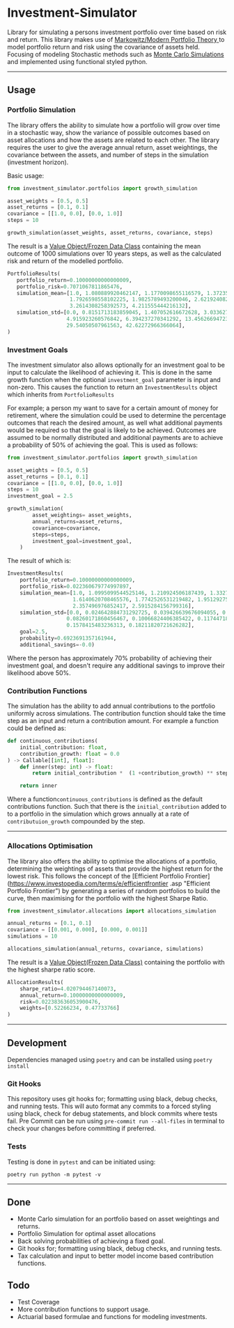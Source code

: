 # Investment-Simulator

Library for simulating a persons investment portfolio over time based on risk and return. This library makes use of [Markowitz/Modern Portfolio Theory
](https://www.investopedia.com/terms/m/modernportfoliotheory.asp "Modern Portfolio Theory") to model portfolio return and risk using the covariance
 of assets held. Focusing of modeling Stochastic methods such as [Monte Carlo Simulations](https://corporatefinanceinstitute.com/resources/knowledge/modeling/monte-carlo-simulation/
 "Monte Carlo For Finance") and implemented using functional styled python.

---

## Usage
### Portfolio Simulation

The library offers the ability to simulate how a portfolio will grow over time in a stochastic way, show the variance of possible outcomes based on
 asset allocations and how the assets are related to each other. The library requires the user to give the average annual return, asset weightings,
  the covariance between the assets, and number of steps in the simulation (investment horizon).

Basic usage:
```python
from investment_simulator.portfolios import growth_simulation

asset_weights = [0.5, 0.5]
asset_returns = [0.1, 0.1]
covariance = [[1.0, 0.0], [0.0, 1.0]]
steps = 10

growth_simulation(asset_weights, asset_returns, covariance, steps)
```

The result is a [Value Object/Frozen Data Class](https://docs.python.org/3/library/dataclasses.html "Data Classes") containing the mean outcome of
 1000 simulations over 10 years steps, as well as the calculated risk and return of the modelled portfolio.
 ```python
PortfolioResults(
    portfolio_return=0.10000000000000009,
    portfolio_risk=0.7071067811865476,
    simulation_mean=[1.0, 1.080889920462147, 1.1770098655116579, 1.372350014835664, 1.7036261053980901,
                     1.7926598558102225, 1.9825789493200046, 2.621924082582044, 3.200699630098704,
                     3.2614308258392573, 4.211555444216132],
    simulation_std=[0.0, 0.8151713183859045, 1.407052616672628, 3.0336270877135734, 4.8721084117880755,
                    4.915923260576842, 6.394237270341292, 13.456266947236522, 24.550547468886933,
                    29.54050507961563, 42.62272966366064],
)
```

### Investment Goals

The investment simulator also allows optionally for an investment goal to be input to calculate the likelihood of achieving it.
 This is done in the same growth function when the optional `investment_goal` parameter is input and non-zero. This causes the
  function to return an `InvestmentResults` object which inherits from `PortfolioResults`

For example; a person my want to save for a certain amount of money for retirement, where the simulation could be used to determine the percentage outcomes that
  reach the desired amount, as well what additional payments would be required so that the goal is likely to be achieved. Outcomes are assumed
   to be normally distributed and additional payments are to achieve a probability of 50% of achieving the goal. This is used as follows:
```python
from investment_simulator.portfolios import growth_simulation

asset_weights = [0.5, 0.5]
asset_returns = [0.1, 0.1]
covariance = [[1.0, 0.0], [0.0, 1.0]]
steps = 10
investment_goal = 2.5

growth_simulation(
        asset_weightings= asset_weights,
        annual_returns=asset_returns,
        covariance=covariance,
        steps=steps,
        investment_goal=investment_goal,
    )
```

The result of which is:
```python
InvestmentResults(
    portfolio_return=0.10000000000000009,
    portfolio_risk=0.022360679774997897,
    simulation_mean=[1.0, 1.0995099544525146, 1.210924506187439, 1.3327478170394897, 1.4653383493423462,
                     1.6140620708465576, 1.7742526531219482, 1.9512927532196045, 2.1460065841674805,
                     2.357496976852417, 2.5915284156799316],
    simulation_std=[0.0, 0.024642884731292725, 0.039426639676094055, 0.052822574973106384, 0.06663929671049118,
                   0.08260171860456467, 0.10066824406385422, 0.11744718253612518, 0.13588516414165497,
                   0.1578415483236313, 0.18211820721626282],
    goal=2.5,
    probability=0.6923691357161944,
    additional_savings=-0.0)
```
Where the person has approximately 70% probability of achieving their investment goal, and doesn't require any additional savings to improve their
 likelihood above 50%.

### Contribution Functions

The simulation has the ability to add annual contributions to the portfolio uniformly across simulations. The contribution function should take the
 time step as an input and return a contribution amount. For example a function could be defined as:
```python
def continuous_contributions(
    initial_contribution: float,
    contribution_growth: float = 0.0
) -> Callable[[int], float]:
    def inner(step: int) -> float:
        return initial_contribution *  (1 +contribution_growth) ** step

    return inner
```

Where a function`continuous_contributions` is defined as the default contributions function. Such that there is the `initial_contribution` added to
 to a portfolio in the simulation which grows annually at a rate of `contributuion_growth` compounded by the step.

---

### Allocations Optimisation

The library also offers the ability to optimise the allocations of a portfolio, determining the weightings of assets that provide the highest
 return for the lowest risk. This follows the concept of the [Efficient Portfolio Frontier](https://www.investopedia.com/terms/e/efficientfrontier
 .asp "Efficient Portfolio Frontier") by generating a series of random portfolios to build the curve, then maximising for the portfolio with the
  highest Sharpe Ratio.
```python
from investment_simulator.allocations import allocations_simulation

annual_returns = [0.1, 0.1]
covariance = [[0.001, 0.000], [0.000, 0.001]]
simulations = 10

allocations_simulation(annual_returns, covariance, simulations)
```

The result is a [Value Object(Frozen Data Class)](https://docs.python.org/3/library/dataclasses.html "Data Classes") containing the portfolio with
 the highest sharpe ratio score.
```python
AllocationResults(
    sharpe_ratio=4.020794467140073,
    annual_return=0.10000000000000009,
    risk=0.022383636053900476,
    weights=[0.52266234, 0.47733766]
)
```

---

## Development
Dependencies managed using `poetry` and can be installed using `poetry install`

### Git Hooks
This repository uses git hooks for; formatting using black, debug checks, and running tests. This will auto format any commits to a forced styling
 using black, check for debug statements, and block commits where tests fail. Pre Commit can be run using `pre-commit run --all-files` in terminal to
  check your changes before committing if preferred.

### Tests
Testing is done in `pytest` and can be initiated using:
```shell script
poetry run python -m pytest -v
```

---

## Done
* Monte Carlo simulation for an portfolio based on asset weightings and returns.
* Portfolio Simulation for optimal asset allocations
* Back solving probabilities of achieving a fixed goal.
* Git hooks for; formatting using black, debug checks, and running tests.
* Tax calculation and input to better model income based contribution functions.

## Todo
* Test Coverage
* More contribution functions to support usage.
* Actuarial based formulae and functions for modeling investments.
